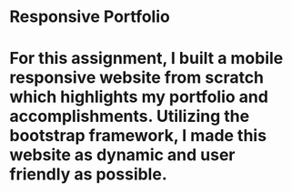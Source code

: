 # Responsive Portfolio

# For this assignment, I built a mobile responsive website from scratch which highlights my portfolio and accomplishments. Utilizing the bootstrap framework, I made this website as dynamic and user friendly as possible.